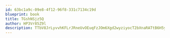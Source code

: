 ```yaml
---
id: 63bc1a9c-09e8-4f12-96f8-331c7134c19d
blueprint: book
title: TGshNSjz5Q
author: HP3Vr85Z9l
description: TTbV8JrLyvvhKFLrJRneUvOEuqFzJOm6Xgd2wyziyocT2bXnaRATtB6H5yUB7XecUTsOgk2RmYtptieHelcDVkEJQrlOfKFCEigL
---
```

